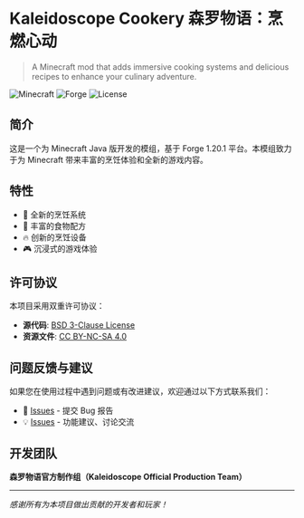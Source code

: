 # Kaleidoscope Cookery 森罗物语：烹燃心动

> A Minecraft mod that adds immersive cooking systems and delicious recipes to enhance your culinary adventure.

![Minecraft](https://img.shields.io/badge/Minecraft-Java%20Edition-brightgreen)
![Forge](https://img.shields.io/badge/Forge-1.20.1-orange)
![License](https://img.shields.io/badge/License-BSD%20%2B%20CC%20BY--NC--SA%204.0-blue)

## 简介

这是一个为 Minecraft Java 版开发的模组，基于 Forge 1.20.1 平台。本模组致力于为 Minecraft 带来丰富的烹饪体验和全新的游戏内容。

## 特性

- 🍳 全新的烹饪系统
- 🥘 丰富的食物配方
- 🔥 创新的烹饪设备
- 🎮 沉浸式的游戏体验

## 许可协议

本项目采用双重许可协议：

- **源代码**: [BSD 3-Clause License](LICENSE-CODE)
- **资源文件**: [CC BY-NC-SA 4.0](LICENSE-ASSETS)

## 问题反馈与建议

如果您在使用过程中遇到问题或有改进建议，欢迎通过以下方式联系我们：

- 🐛 [Issues](https://github.com/KaleidoscopeMods/KaleidoscopeCookery/issues) - 提交 Bug 报告
- 💡 [Issues](https://github.com/KaleidoscopeMods/KaleidoscopeCookery/issues) - 功能建议、讨论交流

## 开发团队

**森罗物语官方制作组（Kaleidoscope Official Production Team）**

---

*感谢所有为本项目做出贡献的开发者和玩家！*
